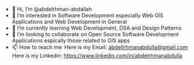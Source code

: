 - 👋 Hi, I’m @abdelrhman-abdallah
- 👀 I’m interested in Software Development especially Web GIS Applications and Web Development in General
- 🌱 I’m currently learning Web Development, DSA and Design Patterns
- 💞️ I’m looking to collaborate on Open Source Software Development Applications espically those related to GIS apps
- 📫 How to reach me:
      Here is my Email: abdellrhmanabdulla@gmail.com 
      Here is my Linkedin: https://www.linkedin.com/in/abdelrhmanabdulla

<!---
abdelrhman-abdallah/abdelrhman-abdallah is a ✨ special ✨ repository because its `README.md` (this file) appears on your GitHub profile.
You can click the Preview link to take a look at your changes.
--->
